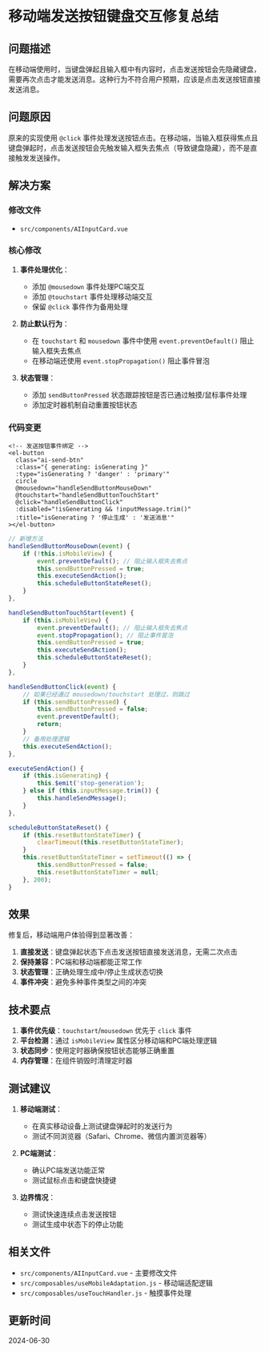 # 移动端发送按钮键盘交互修复总结

## 问题描述

在移动端使用时，当键盘弹起且输入框中有内容时，点击发送按钮会先隐藏键盘，需要再次点击才能发送消息。这种行为不符合用户预期，应该是点击发送按钮直接发送消息。

## 问题原因

原来的实现使用 `@click` 事件处理发送按钮点击。在移动端，当输入框获得焦点且键盘弹起时，点击发送按钮会先触发输入框失去焦点（导致键盘隐藏），而不是直接触发发送操作。

## 解决方案

### 修改文件

- `src/components/AIInputCard.vue`

### 核心修改

1. **事件处理优化**：

   - 添加 `@mousedown` 事件处理PC端交互
   - 添加 `@touchstart` 事件处理移动端交互
   - 保留 `@click` 事件作为备用处理

2. **防止默认行为**：

   - 在 `touchstart` 和 `mousedown` 事件中使用 `event.preventDefault()` 阻止输入框失去焦点
   - 在移动端还使用 `event.stopPropagation()` 阻止事件冒泡

3. **状态管理**：
   - 添加 `sendButtonPressed` 状态跟踪按钮是否已通过触摸/鼠标事件处理
   - 添加定时器机制自动重置按钮状态

### 代码变更

```vue
<!-- 发送按钮事件绑定 -->
<el-button
  class="ai-send-btn"
  :class="{ generating: isGenerating }"
  :type="isGenerating ? 'danger' : 'primary'"
  circle
  @mousedown="handleSendButtonMouseDown"
  @touchstart="handleSendButtonTouchStart"
  @click="handleSendButtonClick"
  :disabled="!isGenerating && !inputMessage.trim()"
  :title="isGenerating ? '停止生成' : '发送消息'"
></el-button>
```

```javascript
// 新增方法
handleSendButtonMouseDown(event) {
    if (!this.isMobileView) {
        event.preventDefault(); // 阻止输入框失去焦点
        this.sendButtonPressed = true;
        this.executeSendAction();
        this.scheduleButtonStateReset();
    }
},

handleSendButtonTouchStart(event) {
    if (this.isMobileView) {
        event.preventDefault(); // 阻止输入框失去焦点
        event.stopPropagation(); // 阻止事件冒泡
        this.sendButtonPressed = true;
        this.executeSendAction();
        this.scheduleButtonStateReset();
    }
},

handleSendButtonClick(event) {
    // 如果已经通过 mousedown/touchstart 处理过，则跳过
    if (this.sendButtonPressed) {
        this.sendButtonPressed = false;
        event.preventDefault();
        return;
    }
    // 备用处理逻辑
    this.executeSendAction();
},

executeSendAction() {
    if (this.isGenerating) {
        this.$emit('stop-generation');
    } else if (this.inputMessage.trim()) {
        this.handleSendMessage();
    }
},

scheduleButtonStateReset() {
    if (this.resetButtonStateTimer) {
        clearTimeout(this.resetButtonStateTimer);
    }
    this.resetButtonStateTimer = setTimeout(() => {
        this.sendButtonPressed = false;
        this.resetButtonStateTimer = null;
    }, 200);
}
```

## 效果

修复后，移动端用户体验得到显著改善：

1. **直接发送**：键盘弹起状态下点击发送按钮直接发送消息，无需二次点击
2. **保持兼容**：PC端和移动端都能正常工作
3. **状态管理**：正确处理生成中/停止生成状态切换
4. **事件冲突**：避免多种事件类型之间的冲突

## 技术要点

1. **事件优先级**：`touchstart`/`mousedown` 优先于 `click` 事件
2. **平台检测**：通过 `isMobileView` 属性区分移动端和PC端处理逻辑
3. **状态同步**：使用定时器确保按钮状态能够正确重置
4. **内存管理**：在组件销毁时清理定时器

## 测试建议

1. **移动端测试**：

   - 在真实移动设备上测试键盘弹起时的发送行为
   - 测试不同浏览器（Safari、Chrome、微信内置浏览器等）

2. **PC端测试**：

   - 确认PC端发送功能正常
   - 测试鼠标点击和键盘快捷键

3. **边界情况**：
   - 测试快速连续点击发送按钮
   - 测试生成中状态下的停止功能

## 相关文件

- `src/components/AIInputCard.vue` - 主要修改文件
- `src/composables/useMobileAdaptation.js` - 移动端适配逻辑
- `src/composables/useTouchHandler.js` - 触摸事件处理

## 更新时间

2024-06-30

